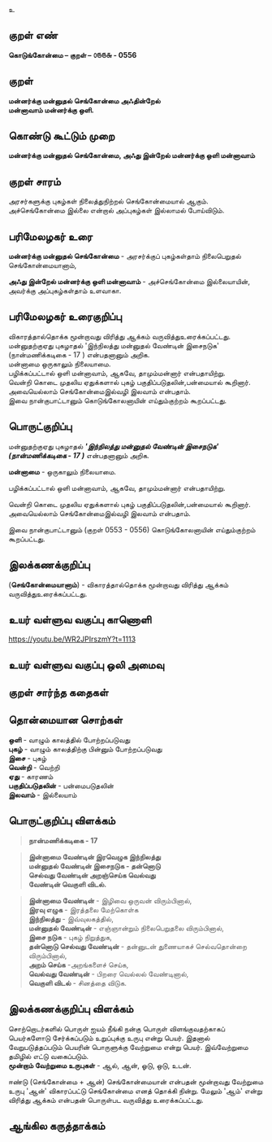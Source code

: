 உ

## குறள் எண் 

**கொடுங்கோன்மை – குறள் – ௦௫௫௬ - 0556** 
 
## குறள் 

**மன்னர்க்கு மன்னுதல் செங்கோன்மை அஃதின்றேல்  
மன்னாவாம் மன்னர்க்கு ஒளி.**  

## கொண்டு கூட்டும் முறை

**மன்னர்க்கு மன்னுதல் செங்கோன்மை, அஃது இன்றேல் மன்னர்க்கு ஒளி மன்னாவாம்**  

## குறள் சாரம் 

அரசர்களுக்கு புகழ்கள் நிலைத்துநிற்றல் செங்கோன்மையால் ஆகும். அச்செங்கோன்மை இல்லை என்றால் அப்புகழ்கள் இல்லாமல் போய்விடும்.  

## பரிமேலழகர் உரை

**மன்னர்க்கு மன்னுதல் செங்கோன்மை** - அரசர்க்குப் புகழ்கள்தாம் நிலைபெறுதல் செங்கோன்மையானாம்,  

**அஃது இன்றேல் மன்னர்க்கு ஒளி மன்னாவாம்** - அச்செங்கோன்மை இல்லையாயின், அவர்க்கு அப்புகழ்கள்தாம் உளவாகா.  

## பரிமேலழகர் உரைகுறிப்பு   

விகாரத்தால்தொக்க மூன்றாவது விரித்து ஆக்கம் வருவித்துஉரைக்கப்பட்டது.  
மன்னுதற்குஏது புகழாதல் 'இந்நிலத்து மன்னுதல் வேண்டின் இசைநடுக' (நான்மணிக்கடிகை - 17 ) என்பதனானும் அறிக.  
மன்னாமை ஒருகாலும் நிலையாமை.  
பழிக்கப்பட்டால் ஒளி மன்னாவாம், ஆகவே, தாமும்மன்னார் என்பதாயிற்று.  
வென்றி கொடை முதலிய ஏதுக்களால் புகழ் பகுதிப்படுதலின்,பன்மையால் கூறினார்.  
அவையெல்லாம் செங்கோன்மைஇல்வழி இலவாம் என்பதாம்.  
இவை நான்குபாட்டானும் கொடுங்கோலனாயின் எய்தும்குற்றம் கூறப்பட்டது.    

## பொருட்குறிப்பு 

மன்னுதற்குஏது புகழாதல் _**'இந்நிலத்து மன்னுதல் வேண்டின் இசைநடுக' (நான்மணிக்கடிகை - 17 )**_ என்பதனானும் அறிக.  

**மன்னாமை** - ஒருகாலும் நிலையாமை.  

பழிக்கப்பட்டால் ஒளி மன்னாவாம், ஆகவே, தாமும்மன்னார் என்பதாயிற்று.  

வென்றி கொடை முதலிய ஏதுக்களால் புகழ் பகுதிப்படுதலின்,பன்மையால் கூறினார்.  
அவையெல்லாம் செங்கோன்மைஇல்வழி இலவாம் என்பதாம்.  

இவை நான்குபாட்டானும் (குறள் 0553 - 0556) கொடுங்கோலனாயின் எய்தும்குற்றம் கூறப்பட்டது.    

## இலக்கணக்குறிப்பு  

(**செங்கோன்மையானாம்**) - விகாரத்தால்தொக்க மூன்றாவது விரித்து ஆக்கம் வருவித்துஉரைக்கப்பட்டது.    

## உயர் வள்ளுவ வகுப்பு காணொளி

https://youtu.be/WR2JPIrszmY?t=1113 

## உயர் வள்ளுவ வகுப்பு ஒலி அமைவு 

 
## குறள் சார்ந்த கதைகள் 


## தொன்மையான சொற்கள்

**ஒளி** - வாழும் காலத்தில் போற்றப்படுவது     
**புகழ்** - வாழும் காலத்திற்கு பின்னும் போற்றப்படுவது    
**இசை** - புகழ்     
**வென்றி** - வெற்றி     
**ஏது** - காரணம்   
**பகுதிப்படுதலின்** - பன்மைபடுதலின்   
**இலவாம்** - இல்லையாம் 

## பொருட்குறிப்பு விளக்கம்

>**நான்மணிக்கடிகை - 17**

>**இன்னாமை வேண்டின் இரவெழுக இந்நிலத்து  
மன்னுதல் வேண்டின் இசைநடுக - தன்னொடு  
செல்வது வேண்டின் அறஞ்செய்க வெல்வது  
வேண்டின் வெகுளி விடல்.**  

>**இன்னாமை வேண்டின்** - இழிவை ஒருவன் விரும்பினால்,  
>**இரவு எழுக** - இரத்தலை மேற்கொள்க  
>**இந்நிலத்து** - இவ்வுலகத்தில்,  
>**மன்னுதல் வேண்டின்** - எஞ்ஞான்றும் நிலைபெறுதலை விரும்பினால்,  
>**இசை நடுக** - புகழ் நிறுத்துக,  
>**தன்னொடு செல்வது வேண்டின்** - தன்னுடன் துணையாகச் செல்வதொன்றை விரும்பினால்,  
>**அறம் செய்க** -அறங்களைச் செய்க,  
>**வெல்வது வேண்டின்** - பிறரை வெல்லல் வேண்டினால்,  
>**வெகுளி விடல்** - சினத்தை விடுக.

## இலக்கணக்குறிப்பு விளக்கம்

சொற்றொடர்களில் பொருள் ஐயம் நீங்கி நன்கு பொருள் விளங்குவதற்காகப் பெயர்களோடு சேர்க்கப்படும் உறுப்புக்கு உருபு என்று பெயர். இதனால் வேறுபடுத்தப்படும் பெயரின் பொருளுக்கு வேற்றுமை என்று பெயர். இவ்வேற்றுமை தமிழில் எட்டு வகைப்படும்.     
**மூன்றாம் வேற்றுமை உருபுகள்** - ஆல், ஆன், ஓடு, ஒடு, உடன்.              

ஈண்டு (செங்கோன்மை + ஆன்) செங்கோன்மையான் என்பதன் மூன்றாவது வேற்றுமை உருபு 'ஆன்' விகாரப்பட்டு செங்கோன்மை எனத் தொக்கி நின்று. மேலும் 'ஆம்' என்று விரித்து ஆக்கம் என்பதன் பொருள்பட வருவித்து உரைக்கப்பட்டது.          

## ஆங்கில கருத்தாக்கம் 


